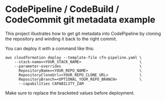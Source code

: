 # CodePipeline / CodeBuild / CodeCommit git metadata example

This project illustrates how to get git metadata into CodePipeline by cloning the
repository and winding it back to the right commit.

You can deploy it with a command like this:

```
aws cloudformation deploy --template-file cfn-pipeline.yaml \
    --stack-name=<YOUR_STACK_NAME>                          \
    --parameter-overrides                                   \
      RepositoryName=<YOUR_REPO_NAME>                       \
      RepositoryCloneUrl=<YOUR_REPO_CLONE_URL>              \
      RepositoryBranch=<OPTIONAL_YOUR_REPO_BRANCH>          \
      --capabilities CAPABILITY_IAM
```

Make sure to replace the bracketed values before deployment.